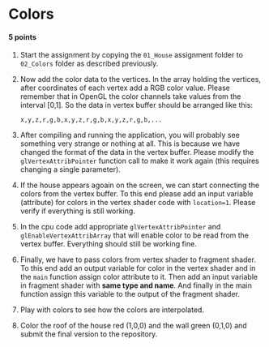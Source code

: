# Colors

#### 5 points

1. Start the assignment by copying the `01_House` assignment folder to `02_Colors` folder as described previously.
2. Now add the color data to the vertices. In the array holding the vertices, after coordinates of each vertex add a RGB
   color value. Please remember that in OpenGL the color channels take values from the interval [0,1].
   So the data in vertex buffer should be arranged like this:
   ```
   x,y,z,r,g,b,x,y,z,r,g,b,x,y,z,r,g,b,...
   ```
3. After compiling and running the application, you will probably see something very strange or nothing at all. This is
   because we have changed the format of the data in the vertex buffer. Please modify the `glVertexAttribPointer`
   function call to make it work again (this requires changing a single parameter).

4. If the house appears agoain on the screen, we can start connecting the colors from the vertex buffer.
   To this end please add an input variable (attribute) for colors in the vertex shader code with `location=1`.
   Please verify if everything is still working.

5. In the cpu code add appropriate `glVertexAttribPointer` and `glEnableVertexAttribArray` that will enable  color to
   be read from the vertex buffer.
   Everything should still be working fine.

6. Finally, we have to pass colors from vertex shader to fragment shader. To this end add an output variable for color in
   the vertex shader and in the `main` function assign color attribute to it. Then add an input variable in fragment
   shader with **same type and name**. And finally in the main function assign this variable to the output of the fragment
   shader.

7. Play with colors to see how the colors are interpolated.

8. Color the roof of the house red (1,0,0) and the wall green (0,1,0) and submit the final version to the repository. 
   

